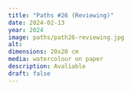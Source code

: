 ```yaml
---
title: "Paths #26 (Reviewing)"
date: 2024-02-13
year: 2024
image: paths/path26-reviewing.jpg
alt: 
dimensions: 20x20 cm
media: watercolour on paper
description: Avaliable
draft: false
---
```


